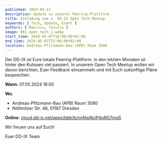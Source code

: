 ```yaml
---
published: 2024-04-13
description: Update zu unserer Peering-Plattform
title: Einladung zum 1. DD-IX Open Tech Meetup
keywords: [ Tech, Update, Event ]
authors: [ Maurice, Tassilo ]
image: 001_open_tech_1.webp
start_time: 2024-05-07T18:00:00+02:00
end_time: 2024-05-07T23:00:00+02:00
location: Andreas-Pfitzmann-Bau (APB) Room 3080 
---
```


Der DD-IX ist Eure lokale Peering-Plattform. In den letzten Monaten ist hinter den Kulissen viel passiert. In unserem Open Tech Meetup wollen wir davon berichten, Euer Feedback einsammeln und mit Euch zukünftige Pläne besprechen.

**Wann**: 07.05.2024 18:00

**Wo**: 

  - Andreas-Pfitzmann-Bau (APB) Raum 3080
  - Nöthnitzer Str. 46, 01187 Dresden

**Online**: [cloud.dd-ix.net/apps/bbb/b/nnNwNciP4nRG7mqS](https://cloud.dd-ix.net/apps/bbb/b/nnNwNciP4nRG7mqS)

Wir freuen uns auf Euch!

Euer DD-IX Team
